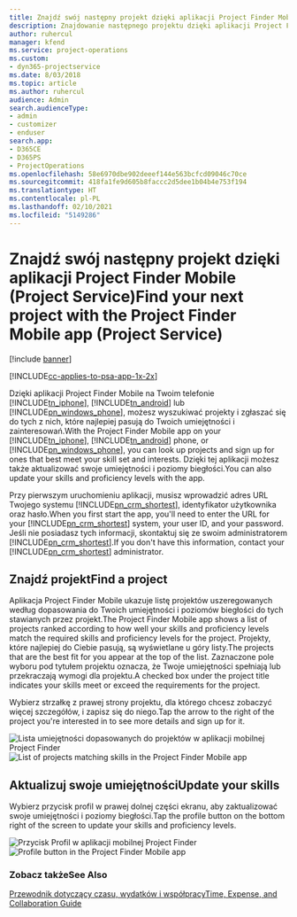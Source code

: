 ```yaml
---
title: Znajdź swój następny projekt dzięki aplikacji Project Finder Mobile
description: Znajdowanie następnego projektu dzięki aplikacji Project Finder Mobile dla Project Service
author: ruhercul
manager: kfend
ms.service: project-operations
ms.custom:
- dyn365-projectservice
ms.date: 8/03/2018
ms.topic: article
ms.author: ruhercul
audience: Admin
search.audienceType:
- admin
- customizer
- enduser
search.app:
- D365CE
- D365PS
- ProjectOperations
ms.openlocfilehash: 58e6970dbe902deeef144e563bcfcd09046c70ce
ms.sourcegitcommit: 418fa1fe9d605b8faccc2d5dee1b04b4e753f194
ms.translationtype: HT
ms.contentlocale: pl-PL
ms.lasthandoff: 02/10/2021
ms.locfileid: "5149286"
---
```

# <a name="find-your-next-project-with-the-project-finder-mobile-app-project-service"></a><span data-ttu-id="9b50f-103">Znajdź swój następny projekt dzięki aplikacji Project Finder Mobile (Project Service)</span><span class="sxs-lookup"><span data-stu-id="9b50f-103">Find your next project with the Project Finder Mobile app (Project Service)</span></span>

[!include [banner](../includes/psa-now-project-operations.md)]

[!INCLUDE[cc-applies-to-psa-app-1x-2x](../includes/cc-applies-to-psa-app-1x-2x.md)]

<span data-ttu-id="9b50f-104">Dzięki aplikacji Project Finder Mobile na Twoim telefonie [!INCLUDE[tn_iphone](../includes/tn-iphone.md)], [!INCLUDE[tn_android](../includes/tn-android.md)] lub [!INCLUDE[pn_windows_phone](../includes/pn-windows-phone.md)], możesz wyszukiwać projekty i zgłaszać się do tych z nich, które najlepiej pasują do Twoich umiejętności i zainteresowań.</span><span class="sxs-lookup"><span data-stu-id="9b50f-104">With the Project Finder Mobile app on your [!INCLUDE[tn_iphone](../includes/tn-iphone.md)], [!INCLUDE[tn_android](../includes/tn-android.md)] phone, or [!INCLUDE[pn_windows_phone](../includes/pn-windows-phone.md)], you can look up projects and sign up for ones that best meet your skill set and interests.</span></span> <span data-ttu-id="9b50f-105">Dzięki tej aplikacji możesz także aktualizować swoje umiejętności i poziomy biegłości.</span><span class="sxs-lookup"><span data-stu-id="9b50f-105">You can also update your skills and proficiency levels with the app.</span></span>  
  
 <span data-ttu-id="9b50f-106">Przy pierwszym uruchomieniu aplikacji, musisz wprowadzić adres URL Twojego systemu [!INCLUDE[pn_crm_shortest](../includes/pn-crm-shortest.md)], identyfikator użytkownika oraz hasło.</span><span class="sxs-lookup"><span data-stu-id="9b50f-106">When you first start the app, you'll need to enter the URL for your [!INCLUDE[pn_crm_shortest](../includes/pn-crm-shortest.md)] system, your user ID, and your password.</span></span> <span data-ttu-id="9b50f-107">Jeśli nie posiadasz tych informacji, skontaktuj się ze swoim administratorem [!INCLUDE[pn_crm_shortest](../includes/pn-crm-shortest.md)].</span><span class="sxs-lookup"><span data-stu-id="9b50f-107">If you don't have this information,  contact your [!INCLUDE[pn_crm_shortest](../includes/pn-crm-shortest.md)] administrator.</span></span>  
  
## <a name="find-a-project"></a><span data-ttu-id="9b50f-108">Znajdź projekt</span><span class="sxs-lookup"><span data-stu-id="9b50f-108">Find a project</span></span>  
 <span data-ttu-id="9b50f-109">Aplikacja Project Finder Mobile ukazuje listę projektów uszeregowanych według dopasowania do Twoich umiejętności i poziomów biegłości do tych stawianych przez projekt.</span><span class="sxs-lookup"><span data-stu-id="9b50f-109">The Project Finder Mobile app shows a list of projects ranked according to how well your skills and proficiency levels match the required skills and proficiency levels for the project.</span></span> <span data-ttu-id="9b50f-110">Projekty, które najlepiej do Ciebie pasują, są wyświetlane u góry listy.</span><span class="sxs-lookup"><span data-stu-id="9b50f-110">The projects that are the best fit for you appear at the top of the list.</span></span> <span data-ttu-id="9b50f-111">Zaznaczone pole wyboru pod tytułem projektu oznacza, że Twoje umiejętności spełniają lub przekraczają wymogi dla projektu.</span><span class="sxs-lookup"><span data-stu-id="9b50f-111">A checked box under the project title indicates your skills meet or exceed the requirements for the project.</span></span>  
  
 <span data-ttu-id="9b50f-112">Wybierz strzałkę z prawej strony projektu, dla którego chcesz zobaczyć więcej szczegółów, i zapisz się do niego.</span><span class="sxs-lookup"><span data-stu-id="9b50f-112">Tap the arrow to the right of the project you're interested in to see more details and sign up for it.</span></span>  
  
 <span data-ttu-id="9b50f-113">![Lista umiejętności dopasowanych do projektów w aplikacji mobilnej Project Finder](../psa/media/project-service-project-finder-list.png "Lista umiejętności dopasowanych do projektów w aplikacji mobilnej Project Finder")</span><span class="sxs-lookup"><span data-stu-id="9b50f-113">![List of projects matching skills in the Project Finder Mobile app](../psa/media/project-service-project-finder-list.png "List of projects matching skills in the Project Finder Mobile app")</span></span>  
  
## <a name="update-your-skills"></a><span data-ttu-id="9b50f-114">Aktualizuj swoje umiejętności</span><span class="sxs-lookup"><span data-stu-id="9b50f-114">Update your skills</span></span>  
 <span data-ttu-id="9b50f-115">Wybierz przycisk profil w prawej dolnej części ekranu, aby zaktualizować swoje umiejętności i poziomy biegłości.</span><span class="sxs-lookup"><span data-stu-id="9b50f-115">Tap the profile button on the bottom right of the screen to update your skills and proficiency levels.</span></span>  
  
 <span data-ttu-id="9b50f-116">![Przycisk Profil w aplikacji mobilnej Project Finder](../psa/media/project-service-project-finder-profile.png "Przycisk Profil w aplikacji mobilnej Project Finder")</span><span class="sxs-lookup"><span data-stu-id="9b50f-116">![Profile button in the Project Finder Mobile app](../psa/media/project-service-project-finder-profile.png "Profile button in the Project Finder Mobile app")</span></span>  
  
### <a name="see-also"></a><span data-ttu-id="9b50f-117">Zobacz także</span><span class="sxs-lookup"><span data-stu-id="9b50f-117">See Also</span></span>  
 [<span data-ttu-id="9b50f-118">Przewodnik dotyczący czasu, wydatków i współpracy</span><span class="sxs-lookup"><span data-stu-id="9b50f-118">Time, Expense, and Collaboration Guide</span></span>](../psa/time-expense-collaboration-guide.md)
